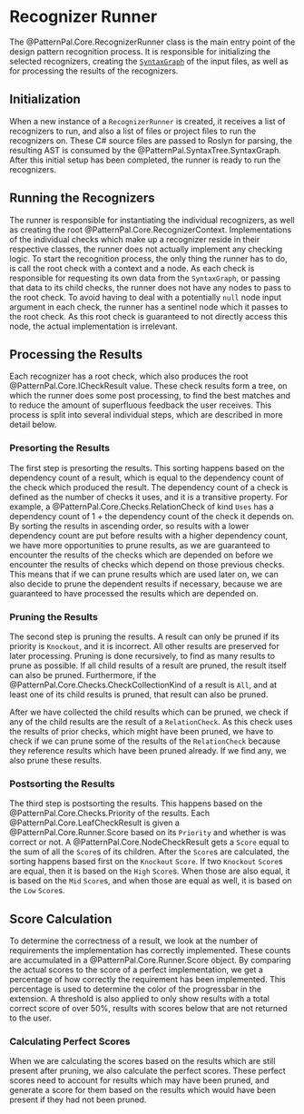 # Recognizer Runner

The @PatternPal.Core.RecognizerRunner class is the main entry point of the design pattern recognition process. It
is responsible for initializing the selected recognizers, creating the
[`SyntaxGraph`](syntax_graph.md) of the input files, as well as for processing the
results of the recognizers.

## Initialization

When a new instance of a `RecognizerRunner` is created, it receives a list of recognizers to run,
and also a list of files or project files to run the recognizers on. These C# source files are
passed to Roslyn for parsing, the resulting AST is consumed by the @PatternPal.SyntaxTree.SyntaxGraph. After this initial
setup has been completed, the runner is ready to run the recognizers.

## Running the Recognizers

The runner is responsible for instantiating the individual recognizers, as well as creating the root
@PatternPal.Core.RecognizerContext. Implementations of the individual checks which make up a recognizer reside in
their respective classes, the runner does not actually implement any checking logic. To start the
recognition process, the only thing the runner has to do, is call the root check with a context and
a node. As each check is responsible for requesting its own data from the `SyntaxGraph`, or passing
that data to its child checks, the runner does not have any nodes to pass to the root check. To
avoid having to deal with a potentially `null` node input argument in each check, the runner has a
sentinel node which it passes to the root check. As this root check is guaranteed to not directly
access this node, the actual implementation is irrelevant.

## Processing the Results

Each recognizer has a root check, which also produces the root @PatternPal.Core.ICheckResult value. These check
results form a tree, on which the runner does some post processing, to find the best matches and to
reduce the amount of superfluous feedback the user receives. This process is split into several
individual steps, which are described in more detail below.

### Presorting the Results

The first step is presorting the results. This sorting happens based on the dependency count of a
result, which is equal to the dependency count of the check which produced the result. The
dependency count of a check is defined as the number of checks it uses, and it is a transitive
property. For example, a @PatternPal.Core.Checks.RelationCheck of kind `Uses` has a dependency count of 1 + the dependency
count of the check it depends on. By sorting the results in ascending order, so results with a lower
dependency count are put before results with a higher dependency count, we have more opportunities
to prune results, as we are guaranteed to encounter the results of the checks which are depended on
before we encounter the results of checks which depend on those previous checks. This means that if
we can prune results which are used later on, we can also decide to prune the dependent results if
necessary, because we are guaranteed to have processed the results which are depended on.

### Pruning the Results

The second step is pruning the results. A result can only be pruned if its priority is `Knockout`,
and it is incorrect. All other results are preserved for later processing. Pruning is done
recursively, to find as many results to prune as possible. If all child results of a result are
pruned, the result itself can also be pruned. Furthermore, if the @PatternPal.Core.Checks.CheckCollectionKind of a result is
`All`, and at least one of its child results is pruned, that result can also be pruned.

After we have collected the child results which can be pruned, we check if any of the child results
are the result of a `RelationCheck`. As this check uses the results of prior checks, which might
have been pruned, we have to check if we can prune some of the results of the `RelationCheck`
because they reference results which have been pruned already. If we find any, we also prune these
results.

### Postsorting the Results

The third step is postsorting the results. This happens based on the @PatternPal.Core.Checks.Priority of the results.
Each @PatternPal.Core.LeafCheckResult is given a @PatternPal.Core.Runner.Score based on its `Priority` and whether is was correct or not. A @PatternPal.Core.NodeCheckResult gets a
`Score` equal to the sum of all the `Score`s of its children. After the `Score`s are calculated, the sorting happens
based first on the `Knockout` `Score`. If two `Knockout` `Score`s are equal, then it is based on the `High` `Score`s.
When those are also equal, it is based on the `Mid` `Score`s, and when those are equal as well, it is based on the
`Low` `Score`s.

## Score Calculation

To determine the correctness of a result, we look at the number of requirements the implementation
has correctly implemented. These counts are accumulated in a @PatternPal.Core.Runner.Score object.
By comparing the actual scores to the score of a perfect implementation, we get a percentage of how
correctly the requirement has been implemented. This percentage is used to determine the color of
the progressbar in the extension. A threshold is also applied to only show results with a total
correct score of over 50%, results with scores below that are not returned to the user.

### Calculating Perfect Scores

When we are calculating the scores based on the results which are still present after pruning, we
also calculate the perfect scores. These perfect scores need to account for results which may have
been pruned, and generate a score for them based on the results which would have been present if
they had not been pruned.
